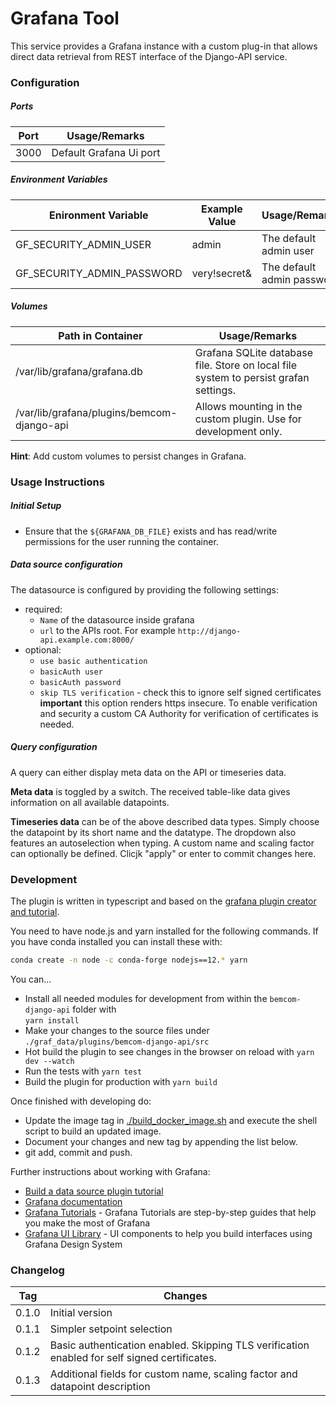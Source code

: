 # Grafana Tool

This service provides a Grafana instance with a custom plug-in that allows direct data retrieval from REST interface of the Django-API service.

### Configuration

##### Ports

| Port | Usage/Remarks           |
| ---- | ----------------------- |
| 3000 | Default Grafana Ui port |

##### Environment Variables

| Enironment Variable        | Example Value | Usage/Remarks              |
| -------------------------- | ------------- | -------------------------- |
| GF_SECURITY_ADMIN_USER     | admin         | The default admin user     |
| GF_SECURITY_ADMIN_PASSWORD | very!secret&  | The default admin password |

##### Volumes

| Path in Container                          | Usage/Remarks                                                                        |
| ------------------------------------------ | ------------------------------------------------------------------------------------ |
| /var/lib/grafana/grafana.db                | Grafana SQLite database file. Store on local file system to persist grafan settings. |
| /var/lib/grafana/plugins/bemcom-django-api | Allows mounting in the custom plugin. Use for development only.                      |

**Hint**: Add custom volumes to persist changes in Grafana.

### Usage Instructions

##### Initial Setup

- Ensure that the `${GRAFANA_DB_FILE}` exists and has read/write permissions for the user running the container.

##### Data source configuration

The datasource is configured by providing the following settings:

- required:
  - `Name` of the datasource inside grafana
  - `url` to the APIs root. For example `http://django-api.example.com:8000/`
- optional:
  - `use basic authentication`
  - `basicAuth user`
  - `basicAuth password`
  - `skip TLS verification` - check this to ignore self signed certificates <br>
    **important** this option renders https insecure. To enable verification and security a custom CA Authority for verification of certificates is needed.

##### Query configuration

A query can either display meta data on the API or timeseries data.

**Meta data** is toggled by a switch. The received table-like data gives information on all available datapoints.

**Timeseries data** can be of the above described data types. Simply choose the datapoint by its short name and the datatype.
The dropdown also features an autoselection when typing. A custom name and scaling factor can optionally be defined. Clicjk "apply" or enter to commit changes here.

### Development

The plugin is written in typescript and based on the [grafana plugin creator and tutorial](https://grafana.com/tutorials/build-a-data-source-plugin/).

You need to have node.js and yarn installed for the following commands. If you have conda installed you can install these with:

```bash
conda create -n node -c conda-forge nodejs==12.* yarn
```

You can...

- Install all needed modules for development from within the `bemcom-django-api` folder with <br>
  `yarn install`
- Make your changes to the source files under `./graf_data/plugins/bemcom-django-api/src`
- Hot build the plugin to see changes in the browser on reload with `yarn dev --watch`
- Run the tests with `yarn test`
- Build the plugin for production with `yarn build`

Once finished with developing do:

- Update the image tag in [./build_docker_image.sh](./build_docker_image.sh) and execute the shell script to build an updated image.
- Document your changes and new tag by appending the list below.
- git add, commit and push.

Further instructions about working with Grafana:

- [Build a data source plugin tutorial](https://grafana.com/tutorials/build-a-data-source-plugin)
- [Grafana documentation](https://grafana.com/docs/)
- [Grafana Tutorials](https://grafana.com/tutorials/) - Grafana Tutorials are step-by-step guides that help you make the most of Grafana
- [Grafana UI Library](https://developers.grafana.com/ui) - UI components to help you build interfaces using Grafana Design System

### Changelog

| Tag   | Changes                                                                                       |
| ----- | --------------------------------------------------------------------------------------------- |
| 0.1.0 | Initial version                                                                               |
| 0.1.1 | Simpler setpoint selection                                                                    |
| 0.1.2 | Basic authentication enabled. Skipping TLS verification enabled for self signed certificates. |
| 0.1.3 | Additional fields for custom name, scaling factor and datapoint description                   |
